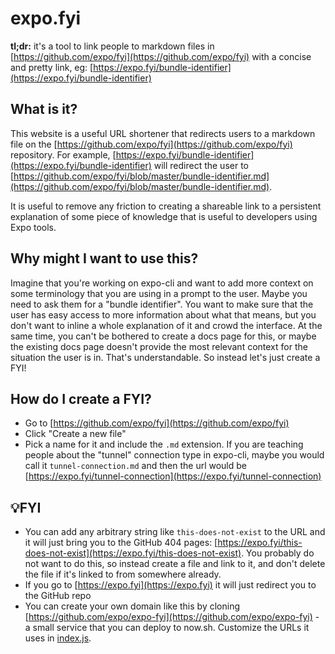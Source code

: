 # expo.fyi

**tl;dr:** it's a tool to link people to markdown files in [https://github.com/expo/fyi](https://github.com/expo/fyi) with a concise and pretty link, eg: [https://expo.fyi/bundle-identifier](https://expo.fyi/bundle-identifier) 

## **What is it?**

This website is a useful URL shortener that redirects users to a markdown file on the [https://github.com/expo/fyi](https://github.com/expo/fyi) repository. For example, [https://expo.fyi/bundle-identifier](https://expo.fyi/bundle-identifier) will redirect the user to [https://github.com/expo/fyi/blob/master/bundle-identifier.md](https://github.com/expo/fyi/blob/master/bundle-identifier.md).

It is useful to remove any friction to creating a shareable link to a persistent explanation of some piece of knowledge that is useful to developers using Expo tools.

## Why might I want to use this?

Imagine that you're working on expo-cli and want to add more context on some terminology that you are using in a prompt to the user. Maybe you need to ask them for a "bundle identifier". You want to make sure that the user has easy access to more information about what that means, but you don't want to inline a whole explanation of it and crowd the interface. At the same time, you can't be bothered to create a docs page for this, or maybe the existing docs page doesn't provide the most relevant context for the situation the user is in. That's understandable. So instead let's just create a FYI!

## How do I create a FYI?

- Go to [https://github.com/expo/fyi](https://github.com/expo/fyi)
- Click "Create a new file"
- Pick a name for it and include the `.md` extension. If you are teaching people about the "tunnel" connection type in expo-cli, maybe you would call it `tunnel-connection.md` and then the url would be [https://expo.fyi/tunnel-connection](https://expo.fyi/tunnel-connection)

## 💡**FYI**

- You can add any arbitrary string like `this-does-not-exist` to the URL and it will just bring you to the GitHub 404 pages: [https://expo.fyi/this-does-not-exist](https://expo.fyi/this-does-not-exist). You probably do not want to do this, so instead create a file and link to it, and don't delete the file if it's linked to from somewhere already.
- If you go to [https://expo.fyi](https://expo.fyi) it will just redirect you to the GitHub repo
- You can create your own domain like this by cloning [https://github.com/expo/expo-fyi](https://github.com/expo/expo-fyi) - a small service that you can deploy to now.sh. Customize the URLs it uses in [index.js](https://github.com/expo/expo-fyi/blob/master/index.js).
